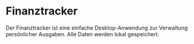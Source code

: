 # Finanztracker
Der Finanztracker ist eine einfache Desktop-Anwendung zur Verwaltung persönlicher Ausgaben. Alle Daten werden lokal gespeichert.
